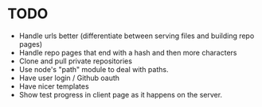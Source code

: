 # TODO
  - Handle urls better (differentiate between serving files and building repo pages)
  - Handle repo pages that end with a hash and then more characters
  - Clone and pull private repositories
  - Use node's "path" module to deal with paths.
  - Have user login / Github oauth
  - Have nicer templates
  - Show test progress in client page as it happens on the server.
